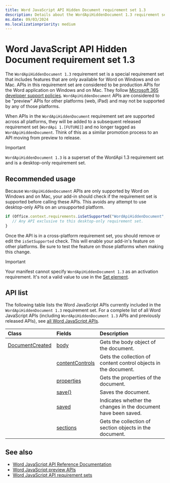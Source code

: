 ```yaml
---
title: Word JavaScript API Hidden Document requirement set 1.3
description: Details about the WordApiHiddenDocument 1.3 requirement set.
ms.date: 09/03/2024
ms.localizationpriority: medium
---
```


# Word JavaScript API Hidden Document requirement set 1.3

The `WordApiHiddenDocument 1.3` requirement set is a special requirement set that includes features that are only available for Word on Windows and on Mac. APIs in this requirement set are considered to be production APIs for the Word application on Windows and on Mac. They follow [Microsoft 365 developer support policies](/office/dev/add-ins/publish/maintain-breaking-changes). `WordApiHiddenDocument` APIs are considered to be "preview" APIs for other platforms (web, iPad) and may not be supported by any of those platforms.

When APIs in the `WordApiHiddenDocument` requirement set are supported across all platforms, they will be added to a subsequent released requirement set (`WordApi 1.[FUTURE]`) and no longer tagged as `WordApiHiddenDocument`. Think of this as a similar promotion process to an API moving from preview to release.

> [!IMPORTANT]
> `WordApiHiddenDocument 1.3` is a superset of the WordApi 1.3 requirement set and is a desktop-only requirement set.

## Recommended usage

Because `WordApiHiddenDocument` APIs are only supported by Word on Windows and on Mac, your add-in should check if the requirement set is supported before calling these APIs. This avoids any attempt to use desktop-only APIs on an unsupported platform.

```js
if (Office.context.requirements.isSetSupported("WordApiHiddenDocument", "1.3")) {
   // Any API exclusive to this desktop-only requirement set.
}
```

Once the API is in a cross-platform requirement set, you should remove or edit the `isSetSupported` check. This will enable your add-in's feature on other platforms. Be sure to test the feature on those platforms when making this change.

> [!IMPORTANT]
> Your manifest cannot specify `WordApiHiddenDocument 1.3` as an activation requirement. It's not a valid value to use in the [Set element](../../manifest/set.md).

## API list

The following table lists the Word JavaScript APIs currently included in the `WordApiHiddenDocument 1.3` requirement set. For a complete list of all Word JavaScript APIs (including `WordApiHiddenDocument 1.3` APIs and previously released APIs), see [all Word JavaScript APIs](/javascript/api/word?view=word-js-1.3-hidden-document&preserve-view=true).

| Class | Fields | Description |
|:---|:---|:---|
|[DocumentCreated](/javascript/api/word/word.documentcreated)|[body](/javascript/api/word/word.documentcreated#word-word-documentcreated-body-member)|Gets the body object of the document.|
||[contentControls](/javascript/api/word/word.documentcreated#word-word-documentcreated-contentcontrols-member)|Gets the collection of content control objects in the document.|
||[properties](/javascript/api/word/word.documentcreated#word-word-documentcreated-properties-member)|Gets the properties of the document.|
||[save()](/javascript/api/word/word.documentcreated#word-word-documentcreated-save-member(1))|Saves the document.|
||[saved](/javascript/api/word/word.documentcreated#word-word-documentcreated-saved-member)|Indicates whether the changes in the document have been saved.|
||[sections](/javascript/api/word/word.documentcreated#word-word-documentcreated-sections-member)|Gets the collection of section objects in the document.|

## See also

- [Word JavaScript API Reference Documentation](/javascript/api/word?view=word-js-1.3-hidden-document&preserve-view=true)
- [Word JavaScript preview APIs](word-preview-apis.md)
- [Word JavaScript API requirement sets](word-api-requirement-sets.md)
